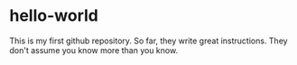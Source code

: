 # hello-world
This is my first github repository. So far, they write great instructions. They don't assume you know more than you know.
